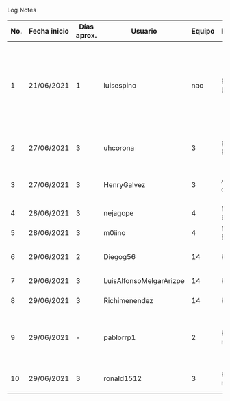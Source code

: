 Log Notes

|No.|Fecha inicio|Días aprox.|Usuario|Equipo|Funcionalidad|Detalle|Estado|Fecha fin|
|-|-|-|-|-|-|-|-|-|
|1|21/06/2021|1|luisespino|nac|Regresión Lineal|Regresión lineal con mínimos cuadrados, desarrollo básico, puede mejorarse e incluir otros tipos del modelo lineal.|Finalizado|21/06/2021|
|2|27/06/2021|3|uhcorona|3|Regresión Polinomial|Regresión polinómica, desarrollo básico|En desarrollo|En desarrollo|
|3|27/06/2021|3|HenryGalvez|3|Árboles de decisión|Árboles de decisión, desarrollo básico|En desarrollo|En desarrollo|
|4|28/06/2021|3|nejagope|4|Método de Bayes|Análisis del problema|En desarrollo|En desarrollo|
|5|28/06/2021|3|m0iino|4|Método de Bayes|Codificación del algoritmo|En desarrollo|En desarrollo|
|6|29/06/2021|2|Diegog56|14|K-Means|Analisis y diseño del algoritmo|En desarrollo|En desarrollo|
|7|29/06/2021|3|LuisAlfonsoMelgarArizpe|14|K-Means|Codificacion del algoritmo|En desarrollo|En desarrollo|
|8|29/06/2021|3|Richimenendez|14|K-Means|Codificacion del algoritmo|En desarrollo|En desarrollo|
|9|29/06/2021|-|pablorrp1|2|K-nearest neigbor|Cálculo del punto a clasificar contra datos de entrenamiento|En desarrollo|En desarrollo|
|10|29/06/2021|3|ronald1512|3|Redes neuronales|Análisis y diseño del algoritmo|En desarrollo|En desarrollo|
